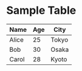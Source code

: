 # Sample Table

| Name | Age | City |
|------|-----|------|
| Alice | 25 | Tokyo |
| Bob | 30 | Osaka |
| Carol | 28 | Kyoto |